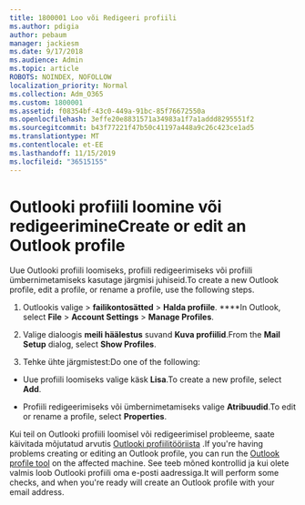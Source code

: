 ```yaml
---
title: 1800001 Loo või Redigeeri profiili
ms.author: pdigia
author: pebaum
manager: jackiesm
ms.date: 9/17/2018
ms.audience: Admin
ms.topic: article
ROBOTS: NOINDEX, NOFOLLOW
localization_priority: Normal
ms.collection: Adm_O365
ms.custom: 1800001
ms.assetid: f08354bf-43c0-449a-91bc-85f76672550a
ms.openlocfilehash: 3effe20e8831571a34983a1f7a1addd8295551f2
ms.sourcegitcommit: b43f77221f47b50c41197a448a9c26c423ce1ad5
ms.translationtype: MT
ms.contentlocale: et-EE
ms.lasthandoff: 11/15/2019
ms.locfileid: "36515155"
---
```

# <a name="create-or-edit-an-outlook-profile"></a><span data-ttu-id="2d826-102">Outlooki profiili loomine või redigeerimine</span><span class="sxs-lookup"><span data-stu-id="2d826-102">Create or edit an Outlook profile</span></span>

<span data-ttu-id="2d826-103">Uue Outlooki profiili loomiseks, profiili redigeerimiseks või profiili ümbernimetamiseks kasutage järgmisi juhiseid.</span><span class="sxs-lookup"><span data-stu-id="2d826-103">To create a new Outlook profile, edit a profile, or rename a profile, use the following steps.</span></span>
  
1. <span data-ttu-id="2d826-104">Outlookis valige \> **failikontosätted** \> **Halda profiile**. \*\*\*\*</span><span class="sxs-lookup"><span data-stu-id="2d826-104">In Outlook, select **File** \> **Account Settings** \> **Manage Profiles**.</span></span>
    
2. <span data-ttu-id="2d826-105">Valige dialoogis **meili häälestus** suvand **Kuva profiilid**.</span><span class="sxs-lookup"><span data-stu-id="2d826-105">From the **Mail Setup** dialog, select **Show Profiles**.</span></span>
    
3. <span data-ttu-id="2d826-106">Tehke ühte järgmistest:</span><span class="sxs-lookup"><span data-stu-id="2d826-106">Do one of the following:</span></span>
    
  - <span data-ttu-id="2d826-107">Uue profiili loomiseks valige käsk **Lisa**.</span><span class="sxs-lookup"><span data-stu-id="2d826-107">To create a new profile, select **Add**.</span></span>
    
  - <span data-ttu-id="2d826-108">Profiili redigeerimiseks või ümbernimetamiseks valige **Atribuudid**.</span><span class="sxs-lookup"><span data-stu-id="2d826-108">To edit or rename a profile, select **Properties**.</span></span>
    
<span data-ttu-id="2d826-109">Kui teil on Outlooki profiili loomisel või redigeerimisel probleeme, saate käivitada mõjutatud arvutis [Outlooki profiilitööriista](https://aka.ms/SaRA-OutlookSetupProfile) .</span><span class="sxs-lookup"><span data-stu-id="2d826-109">If you're having problems creating or editing an Outlook profile, you can run the [Outlook profile tool](https://aka.ms/SaRA-OutlookSetupProfile) on the affected machine.</span></span> <span data-ttu-id="2d826-110">See teeb mõned kontrollid ja kui olete valmis loob Outlooki profiili oma e-posti aadressiga.</span><span class="sxs-lookup"><span data-stu-id="2d826-110">It will perform some checks, and when you're ready will create an Outlook profile with your email address.</span></span> 
  

